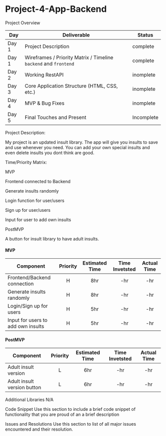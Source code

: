 # Project-4-App-Backend


Project Overview

|  Day | Deliverable | Status
|---|---| ---|
|Day 1| Project Description | complete
|Day 1| Wireframes / Priority Matrix / Timeline `backend` and `frontend`| complete
|Day 2| Working RestAPI | inomplete
|Day 3| Core Application Structure (HTML, CSS, etc.) | inomplete
|Day 4| MVP & Bug Fixes | inomplete
|Day 5| Final Touches and Present | Incomplete

Project Description:

My project is an updated insult library. The app will give you insults to save and use whenever you need. You can add your own special insults and even delete insults you dont think are good.





Time/Priority Matrix:


MVP 

Frontend connected to Backend

Generate insults randomly

Login function for user/users

Sign up for user/users

Input for user to add own insults




PostMVP

A button for insult library to have adult insults. 



#### MVP
| Component | Priority | Estimated Time | Time Invetsted | Actual Time |
| --- | :---: |  :---: | :---: | :---: |
| Frontend/Backend connection | H | 8hr | -hr | -hr|
| Generate insults randomly | H | 8hr | -hr | -hr|
| Login/Sign up for users | H | 5hr | -hr | -hr|
| Input for users to add own insults | H | 5hr | -hr | -hr|





#### PostMVP
| Component | Priority | Estimated Time | Time Invetsted | Actual Time |
| --- | :---: |  :---: | :---: | :---: |
| Adult insult version | L | 6hr | -hr | -hr|
| Adult insult version button | L | 6hr | -hr | -hr|


Additional Libraries
N/A



Code Snippet
Use this section to include a brief code snippet of functionality that you are proud of an a brief description


Issues and Resolutions
Use this section to list of all major issues encountered and their resolution.


